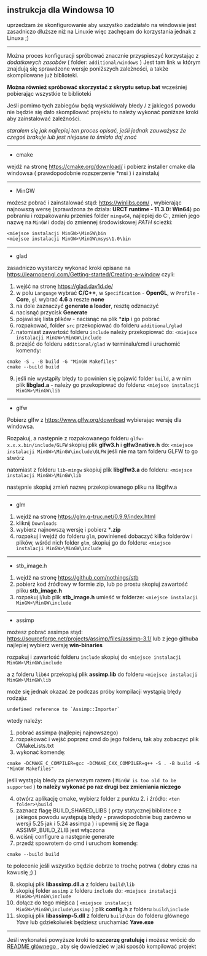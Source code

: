 ## instrukcja dla Windowsa 10

uprzedzam że skonfigurowanie aby wszystko zadziałało na windowsie jest zasadniczo dłuższe niż na Linuxie więc zachęcam do korzystania jednak z Linuxa ;)
***
Można proces konfiguracji spróbować znacznie przyspieszyć korzystając z *dodatkowych zasobów* ( folder: `additional/windows` )
Jest tam link w którym znajdują się sprawdzone wersje poniższych zależności, a także skompilowane już biblioteki.

**Można również spróbować skorzystać z skryptu setup.bat** wcześniej pobierając wszystkie te biblioteki

Jeśli pomimo tych zabiegów będą wyskakiwały błedy / z jakiegoś powodu nie będzie się dało skompilować projektu to
należy wykonać poniższe kroki aby zainstalować zależności.

*starałem się jak najlepiej ten proces opisać, jeśli jednak zauważysz że czegoś brakuje lub jest niejasne to śmiało daj znać*
***
- cmake

wejdź na stronę https://cmake.org/download/ i pobierz installer cmake dla windowsa ( prawdopodobnie rozszerzenie *msi ) i zainstaluj
***
- MinGW

możesz pobrać i zainstalować stąd: https://winlibs.com/ , wybierając najnowszą wersę (sprawdzona że działa: **URCT runtime - 11.3.0: Win64**)
po pobraniu i rozpakowaniu przenieś folder `mingw64`, najlepiej do C:\, zmień jego nazwę na `MinGW` i dodaj do zmiennej środowiskowej _PATH_ ścieżki:

 ```
 <miejsce instalacji MinGW>\MinGW\bin
 <miejsce instalacji MinGW>\MinGW\msys\1.0\bin
 ```

***

 - glad

zasadniczo wystarczy wykonać kroki opisane na https://learnopengl.com/Getting-started/Creating-a-window czyli:
1. wejść na stronę https://glad.dav1d.de/
2. w polu `Language` wybrać **C/C++**, w `Specification` - **OpenGL**, w `Profile` - **Core**, `gl` wybrać **4.6** a reszte **none**
3. na dole zaznaczyć **generate a loader**, resztę odznaczyć
4. nacisnąć przycisk **Generate**
5. pojawi się lista plików - nacisnąć na plik ***zip** i go pobrać
6. rozpakować, folder `src` przekopiować do folderu `additional/glad`
7. natomiast zawartość folderu `include` należy przekopiować do: `<miejsce instalacji MinGW>\MinGW\include`
8. przejść do folderu `additional/glad` w terminalu/cmd i uruchomić komendy:
```
cmake -S . -B build -G "MinGW Makefiles"
cmake --build build
```
9. jeśli nie wystąpiły błędy to powinien się pojawić folder `build`, a w nim plik **libglad.a** - należy go przekopiować do folderu: `<miejsce instalacji MinGW>\MinGW\lib`

***

 - glfw

Pobierz glfw z https://www.glfw.org/download wybierając wersję dla windowsa.

Rozpakuj, a następnie z rozpakowanego folderu `glfw-x.x.x.bin/include/GLFW` skopiuj plik **glfw3.h** i **glfw3native.h** do:
 `<miejsce instalacji MinGW>\MinGW\include\GLFW` 
jeśli nie ma tam folderu GLFW to go stwórz

natomiast z folderu `lib-mingw` skopiuj plik **libglfw3.a** do folderu: `<miejsce instalacji MinGW>\MinGW\lib`

następnie skopiuj zmień nazwę przekopiowanego pliku na libglfw.a

***

 - glm

 1. wejdź na stronę https://glm.g-truc.net/0.9.9/index.html
 2. kliknij `Downloads`
 3. wybierz najnowszą wersję i pobierz ***.zip**
 4. rozpakuj i wejdź do folderu `glm`, powinieneś dobaczyć kilka folderów i plików, wśród nich folder `glm`, skopiuj go do folderu:
 `<miejsce instalacji MinGW>\MinGW\include`

***

- stb_image.h

1. wejdź na stronę https://github.com/nothings/stb
2. pobierz kod źródłowy w formie zip, lub po prostu skopiuj zawartość pliku **stb_image.h**
3. rozpakuj i/lub plik **stb_image.h** umieść w folderze: `<miejsce instalacji MinGW>\MinGW\include`

***

- assimp
 
 możesz pobrać assimpa stąd: https://sourceforge.net/projects/assimp/files/assimp-3.1/ lub z jego githuba
 najlepiej wybierz wersję **win-binaries**

 rozpakuj i zawartość folderu `include` skopiuj do `<miejsce instalacji MinGW>\MinGW\include`

 a z folderu `lib64` przekopiuj plik **assimp.lib** do folderu `<miejsce instalacji MinGW>\MinGW\lib`



może się jednak okazać że podczas próby kompilacji wystąpią błędy rodzaju:
```
undefined reference to `Assimp::Importer`
```
wtedy należy:
1. pobrać assimpa (najlepiej najnowszego)
2. rozpakować i wejść poprzez cmd do jego folderu, tak aby zobaczyć plik CMakeLists.txt
3. wykonać komendę:
```
cmake -DCMAKE_C_COMPILER=gcc -DCMAKE_CXX_COMPILER=g++ -S . -B build -G "MinGW Makefiles"
```
jeśli wystąpią błedy za pierwszym razem ( `MinGW is too old to be supported` ) 
**to należy wykonać po raz drugi bez zmieniania niczego**

4. otwórz aplikację cmake, wybierz folder z punktu 2. i źródło: `<ten folder>\build`
5. zaznacz flagę BUILD_SHARED_LIBS ( przy statycznej bibliotece z jakiegoś powodu występują błędy - prawdopodobnie bug zarówno w wersji 5.25 jak i 5.24 assimpa ) i upewnij się że flaga ASSIMP_BUILD_ZLIB jest włączona
6. wciśnij configure a następnie generate
7. przedź spowrotem do cmd i uruchom komendę:
```
cmake --build build
```
te polecenie jeśli wszystko będzie dobrze to trochę potrwa ( dobry czas na kawusię ;) )

8. skopiuj plik **libassimp.dll.a** z folderu `build\lib`
9. skopiuj folder `assimp` z folderu `include` do:
`<miejsce instalacji MinGW>\MinGW\include`
10. dołącz do tego miejsca ( `<miejsce instalacji MinGW>\MinGW\include\assimp` ) plik **config.h** z folderu `build\include`
11. skopiuj plik **libassimp-5.dll** z folderu `build\bin` do folderu głównego _Yave_ lub gdziekolwiek będziesz uruchamiać **Yave.exe**

***

Jeśli wykonałeś powyższe kroki to **szczerzę gratuluję** i możesz wrócić do [ README głównego ](README.md), aby się dowiedzieć w jaki sposób kompilować projekt